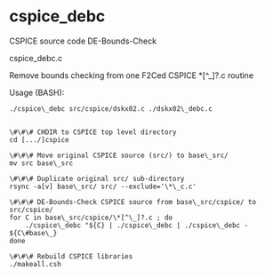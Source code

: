 # cspice\_debc

CSPICE source code DE-Bounds-Check


cspice\_debc.c

  Remove bounds checking from one F2Ced CSPICE \*[^\_]?.c routine

Usage (BASH):

    ./cspice\_debc src/cspice/dskx02.c ./dskx02\_debc.c


    \#\#\# CHDIR to CSPICE top level directory
    cd [.../]cspice

    \#\#\# Move original CSPICE source (src/) to base\_src/
    mv src base\_src

    \#\#\# Duplicate original src/ sub-directory
    rsync -a[v] base\_src/ src/ --exclude='\*\_c.c'

    \#\#\# DE-Bounds-Check CSPICE source from base\_src/cspice/ to src/cspice/
    for C in base\_src/cspice/\*[^\_]?.c ; do
        ./cspice\_debc "${C} | ./cspice\_debc | ./cspice\_debc - ${C\#base\_}
    done

    \#\#\# Rebuild CSPICE libraries
    ./makeall.csh

